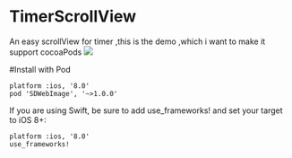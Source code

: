# TimerScrollView
An easy scrollView for timer ,this is the demo ,which i want to make it support cocoaPods
![](http://ww3.sinaimg.cn/mw690/de52f1a7jw1f3q4mq0mpsg20a006oqv8.gif)

#Install with Pod
```
platform :ios, '8.0'
pod 'SDWebImage', '~>1.0.0'
```
If you are using Swift, be sure to add use_frameworks! and set your target to iOS 8+:

```
platform :ios, '8.0'
use_frameworks!
```
